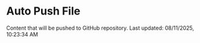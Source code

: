 # Auto Push File

Content that will be pushed to GitHub repository.
Last updated: 08/11/2025, 10:23:34 AM